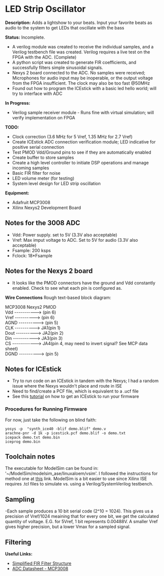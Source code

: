 # LED Strip Oscillator

**Description:** Adds a lightshow to your beats. Input your favorite beats as audio to the system to get LEDs that oscillate with the bass

**Status:** Incomplete. 
- A verilog module was created to receive the individual samples, and a Verilog testbench file was created. Verilog requires a live test on the FPGA with the ADC. (Complete)
- A python script was created to generate FIR coefficients, and successfully filters simple sinusoidal signals.
- Nexys 2 board connected to the ADC. No samples were received; Microphones for audio input may be inoperable, or the output voltage from the FPGA insufficient. The clock may also be too fast @50MHz
- Found out how to program the ICEstick with a basic led hello world; will try to interface with ADC

**In Progress:**
- Verilog sample receiver module - Runs fine with virtual simulation; will verify implementation on FPGA

**TODO:**
- Clock correction (3.6 MHz for 5 Vref, 1.35 MHz for 2.7 Vref)
- Create ICEstick ADC connection verification module; LED indicative for positive serial connection
- Test PMOD Vdd/Ground pins to see if they are automatically enabled
- Create buffer to store samples
- Create a high level controller to initiate DSP operations and manage incoming samples
- Basic FIR filter for noise 
- LED volume meter (for testing)
- System level design for LED strip oscillation

**Equipment:**
- Adafruit MCP3008
- Xilinx Nexys2 Development Board

## Notes for the 3008 ADC
- Vdd: Power supply. set to 5V (3.3V also acceptable)
- Vref: Max imput voltage to ADC. Set to 5V for audio (3.3V also acceptable)
- Fsample: 200 ksps
- Fclock: 18*Fsample

## Notes for the Nexys 2 board
- It looks like the PMOD connectors have the ground and Vdd constantly enabled. Check to see what each pin is configured as.

**Wire Connections**
Rough text-based block diagram:

MCP3008          Nexys2 PMOD  
Vdd -----------> (pin 6)  
Vref ----------> (pin 6)  
AGND ----------> (pin 5)  
CLK  ----------> JA1(pin 1)  
Dout ----------> JA2(pin 2)  
Din -----------> JA3(pin 3)  
CS ------------> JA4(pin 4, may need to invert signal? See MCP data sheet)  
DGND ----------> (pin 5)  

## Notes for ICEstick
- Try to run code on an ICEstick in tandem with the Nexys; I had a random issue where the Nexys wouldn't place and route in ISE
- Need to find/create a PCF file, which is equivalent to a .ucf file
- See this [tutorial](https://www.youtube.com/watch?v=1CNVsxoLI60) on how to get an ICEstick to run your firmware

### Procedures for Running Firmware
For now, just take the following on blind faith:

`yosys -p  "synth_ice40 -blif demo.blif" demo.v`  
`arachne-pnr -d 1k -p icestick.pcf demo.blif -o demo.txt`  
`icepack demo.txt demo.bin`  
`iceprog demo.bin`  

## Toolchain notes
The executable for ModelSim can be found in: '~/ModelSim/modelsim_ase/linuxaloem/vsim'. I followed the instructions for method
one at [this](https://mattaw.blogspot.com/2014/05/making-modelsim-altera-starter-edition.html) link. ModelSim is a bit easier to 
use since Xilinx ISE requires .tcl files to simulate vs. using a Verilog/SystemVerilog testbench.

## Sampling 
-Each sample produces a 10 bit serial code (2^10 = 1024). This gives us a precision of Vref/1024 meaining that for every one bit, we get the 
calculated quantity of voltage. E.G. for 5Vref, 1 bit represents 0.00488V. A smaller Vref gives higher precision, but a lower Vmax for a 
sampled signal.

## Filtering

**Useful Links:**
- [Simplified FIR Filter Structure](https://www.embedded.com/design/real-time-and-performance/4008837/DSP-Tricks-An-odd-way-to-build-a-simplified-FIR-filter-structure)
- [ADC Datasheet - MCP3008](https://cdn-shop.adafruit.com/datasheets/MCP3008.pdf)
